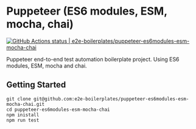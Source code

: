 # Puppeteer (ES6 modules, ESM, mocha, chai)

[![GitHub Actions status | e2e-boilerplates/puppeteer-es6modules-esm-mocha-chai](https://github.com/e2e-boilerplates/puppeteer-es6modules-esm-mocha-chai/workflows/puppeteer-es6modules-esm-mocha-chai/badge.svg)](https://github.com/e2e-boilerplates/puppeteer-es6modules-esm-mocha-chai/actions?workflow=puppeteer-es6modules-esm-mocha-chai)

Puppeteer end-to-end test automation boilerplate project. Using ES6 modules, ESM, mocha and chai.

## Getting Started

    git clone git@github.com:e2e-boilerplates/puppeteer-es6modules-esm-mocha-chai.git
    cd puppeteer-es6modules-esm-mocha-chai
    npm inistall
    npm run test
